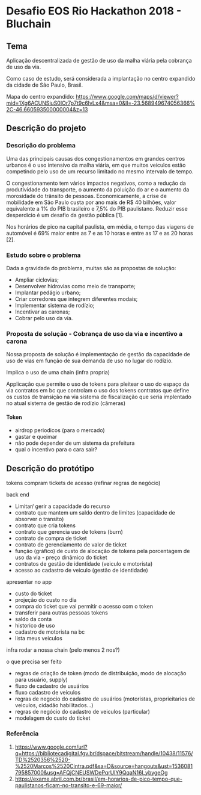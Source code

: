 # Desafio EOS Rio Hackathon 2018 - Bluchain

## Tema
Aplicação descentralizada de gestão de uso da malha viária pela cobrança de uso da via.

Como caso de estudo, será considerada a implantação no centro expandido da cidade de São Paulo, Brasil.

Mapa do centro expandido: https://www.google.com/maps/d/viewer?mid=1Xg6ACUNSiuS0IOr7p7t9c6IvLx4&msa=0&ll=-23.568949674056366%2C-46.660593500000004&z=13

## Descrição do projeto

### Descrição do problema
Uma das principais causas dos congestionamentos em grandes centros urbanos é o uso intensivo da malha viária, em que muitos veículos estão competindo pelo uso de um recurso limitado no mesmo intervalo de tempo.

O congestionamento tem vários impactos negativos, como a redução da produtividade do transporte, o aumento da poluição do ar e o aumento da morosidade do trânsito de pessoas. Economicamente, a crise de mobilidade em São Paulo custa por ano mais de R$ 40 bilhões, valor equivalente a 1% do PIB brasileiro e 7,5% do PIB paulistano. Reduzir esse desperdício é um desafio da gestão pública [1].

Nos horários de pico na capital paulista, em média, o tempo das viagens de automóvel é 69% maior entre as 7 e as 10 horas e entre as 17 e as 20 horas [2]. 

### Estudo sobre o problema
Dada a gravidade do problema, muitas são as propostas de solução:
- Ampliar ciclovias;
- Desenvolver hidrovias como meio de transporte;
- Implantar pedágio urbano;
- Criar corredores que integrem diferentes modais;
- Implementar sistema de rodízio;
- Incentivar as caronas;
- Cobrar pelo uso da via.

### Proposta de solução - Cobrança de uso da via e incentivo a carona
Nossa proposta de solução é implementação de gestão da capacidade de uso de vias em função de sua demanda de uso no lugar do rodízio. 

Implica o uso de uma chain (infra propria)

Applicação que permite o uso de tokens para pleitear o uso do espaço da via
contratos em bc que controlam o uso dos tokens
contratos que define os custos de transição na via 
sistema de fiscalização que seria implentado no atual sistema de gestão de rodízio (câmeras)

#### Token
- airdrop periodicos (para o mercado)
- gastar e queimar
- não pode depender de um sistema da prefeitura
- qual o incentivo para o cara sair?

## Descrição do protótipo

tokens compram tickets de acesso
(refinar regras de negócio)

back end
- Limitar/ gerir a capacidade do recurso
- contrato que mantem um saldo dentro de limites (capacidade de absorver o transito)
- contrato que cria tokens
- contrato que gerencia uso de tokens (burn)
- contrato de compra de ticket
- contrato de gerenciamento de valor de ticket
- função (gráfico) de custo de alocação de tokens pela porcentagem de uso da via - preço dinâmico do ticket
- contratos de gestão de identidade (veiculo e motorista)
- acesso ao cadastro de veiculo (gestão de identidade)

apresentar no app
- custo do ticket
- projeção do custo no dia
- compra do ticket que vai permitir o acesso com o token
- transferir para outras pessoas tokens
- saldo da conta
- historico de uso
- cadastro de motorista na bc
- lista meus veiculos

infra
rodar a nossa chain (pelo menos 2 nos?)

o que precisa ser feito
- regras de criação de token (modo de distribuição, modo de alocação para usuário, supply)
- fluxo de cadastro de usuários
- fluxo cadastro de veiculos
- regras de negocio do cadastro de usuários (motoristas, proprieitarios de veiculos, cidadão habilitados...)
- regras de negócio do cadastro de veiculos (particular)
- modelagem do custo do ticket

### Referência
1) https://www.google.com/url?q=https://bibliotecadigital.fgv.br/dspace/bitstream/handle/10438/11576/TD%2520356%2520-%2520Marcos%2520Cintra.pdf&sa=D&source=hangouts&ust=1536081795857000&usg=AFQjCNEUSWDePqrUIY9QqaN16I_ybygeOg
2) https://exame.abril.com.br/brasil/em-horarios-de-pico-tempo-que-paulistanos-ficam-no-transito-e-69-maior/
